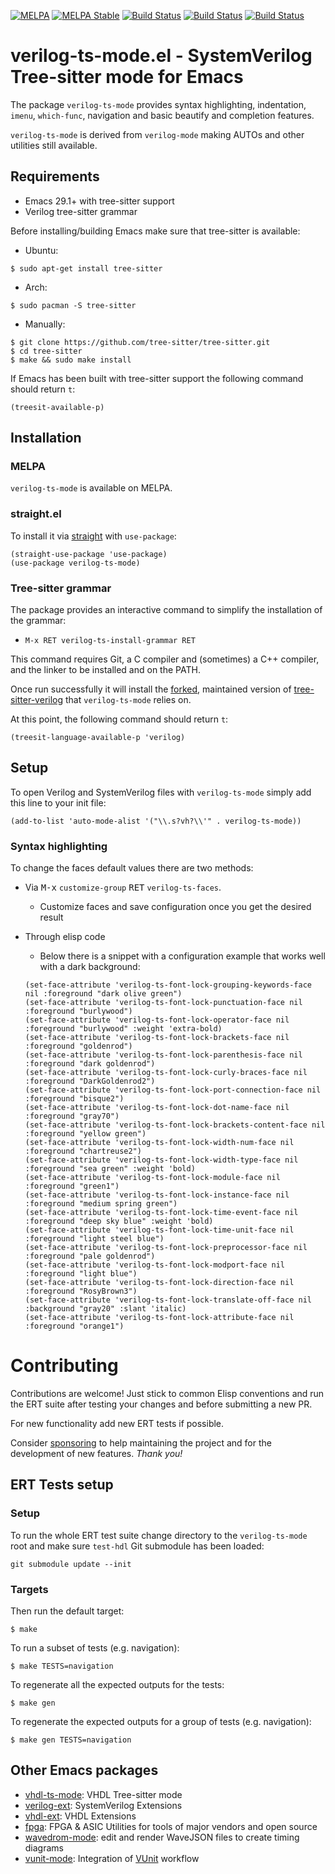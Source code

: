 [![MELPA](https://melpa.org/packages/verilog-ts-mode-badge.svg)](https://melpa.org/#/verilog-ts-mode)
[![MELPA Stable](https://stable.melpa.org/packages/verilog-ts-mode-badge.svg)](https://stable.melpa.org/#/verilog-ts-mode)
[![Build Status](https://github.com/gmlarumbe/verilog-ts-mode/workflows/ERT-straight/badge.svg)](https://github.com/gmlarumbe/verilog-ts-mode/actions/workflows/build_straight.yml)
[![Build Status](https://github.com/gmlarumbe/verilog-ts-mode/workflows/package-el-basic/badge.svg)](https://github.com/gmlarumbe/verilog-ts-mode/actions/workflows/build_package_melpa_basic.yml)
[![Build Status](https://github.com/gmlarumbe/verilog-ts-mode/workflows/ERT-MELPA-Stable/badge.svg)](https://github.com/gmlarumbe/verilog-ts-mode/actions/workflows/build_package_melpa_stable.yml)


# verilog-ts-mode.el - SystemVerilog Tree-sitter mode for Emacs #

The package `verilog-ts-mode` provides syntax highlighting,
indentation, `imenu`, `which-func`, navigation and basic beautify and completion features.

`verilog-ts-mode` is derived from `verilog-mode` making AUTOs and other utilities still available.


## Requirements ##

- Emacs 29.1+ with tree-sitter support
- Verilog tree-sitter grammar

Before installing/building Emacs make sure that tree-sitter is available:

* Ubuntu:
``` shell
$ sudo apt-get install tree-sitter
```
* Arch:
``` shell
$ sudo pacman -S tree-sitter
```
* Manually:
```shell
$ git clone https://github.com/tree-sitter/tree-sitter.git
$ cd tree-sitter
$ make && sudo make install
```

If Emacs has been built with tree-sitter support the following command should return `t`:
```elisp
(treesit-available-p)
```

## Installation ##

### MELPA ###

`verilog-ts-mode` is available on MELPA.

### straight.el ###

To install it via [straight](https://github.com/radian-software/straight.el) with `use-package`:

```emacs-lisp
(straight-use-package 'use-package)
(use-package verilog-ts-mode)
```

### Tree-sitter grammar ###

The package provides an interactive command to simplify the installation of the grammar:

- `M-x RET verilog-ts-install-grammar RET`

This command requires Git, a C compiler and (sometimes) a C++ compiler,
and the linker to be installed and on the PATH.

Once run successfully it will install the
[forked](https://github.com/gmlarumbe/tree-sitter-verilog), maintained
version of [tree-sitter-verilog](https://github.com/tree-sitter/tree-sitter-verilog)
that `verilog-ts-mode` relies on.

At this point, the following command should return `t`:

``` elisp
(treesit-language-available-p 'verilog)
```


## Setup ##

To open Verilog and SystemVerilog files with `verilog-ts-mode` simply
add this line to your init file:

``` elisp
(add-to-list 'auto-mode-alist '("\\.s?vh?\\'" . verilog-ts-mode))
```

### Syntax highlighting ###

To change the faces default values there are two methods:

* Via <kbd>M-x</kbd> `customize-group` <kbd>RET</kbd> `verilog-ts-faces`.
   - Customize faces and save configuration once you get the desired result

* Through elisp code
   - Below there is a snippet with a configuration example that works well with a dark background:
    ``` elisp
  (set-face-attribute 'verilog-ts-font-lock-grouping-keywords-face nil :foreground "dark olive green")
  (set-face-attribute 'verilog-ts-font-lock-punctuation-face nil       :foreground "burlywood")
  (set-face-attribute 'verilog-ts-font-lock-operator-face nil          :foreground "burlywood" :weight 'extra-bold)
  (set-face-attribute 'verilog-ts-font-lock-brackets-face nil          :foreground "goldenrod")
  (set-face-attribute 'verilog-ts-font-lock-parenthesis-face nil       :foreground "dark goldenrod")
  (set-face-attribute 'verilog-ts-font-lock-curly-braces-face nil      :foreground "DarkGoldenrod2")
  (set-face-attribute 'verilog-ts-font-lock-port-connection-face nil   :foreground "bisque2")
  (set-face-attribute 'verilog-ts-font-lock-dot-name-face nil          :foreground "gray70")
  (set-face-attribute 'verilog-ts-font-lock-brackets-content-face nil  :foreground "yellow green")
  (set-face-attribute 'verilog-ts-font-lock-width-num-face nil         :foreground "chartreuse2")
  (set-face-attribute 'verilog-ts-font-lock-width-type-face nil        :foreground "sea green" :weight 'bold)
  (set-face-attribute 'verilog-ts-font-lock-module-face nil            :foreground "green1")
  (set-face-attribute 'verilog-ts-font-lock-instance-face nil          :foreground "medium spring green")
  (set-face-attribute 'verilog-ts-font-lock-time-event-face nil        :foreground "deep sky blue" :weight 'bold)
  (set-face-attribute 'verilog-ts-font-lock-time-unit-face nil         :foreground "light steel blue")
  (set-face-attribute 'verilog-ts-font-lock-preprocessor-face nil      :foreground "pale goldenrod")
  (set-face-attribute 'verilog-ts-font-lock-modport-face nil           :foreground "light blue")
  (set-face-attribute 'verilog-ts-font-lock-direction-face nil         :foreground "RosyBrown3")
  (set-face-attribute 'verilog-ts-font-lock-translate-off-face nil     :background "gray20" :slant 'italic)
  (set-face-attribute 'verilog-ts-font-lock-attribute-face nil         :foreground "orange1")
    ```

# Contributing #

Contributions are welcome! Just stick to common Elisp conventions and
run the ERT suite after testing your changes and before submitting a
new PR.

For new functionality add new ERT tests if possible.

Consider [sponsoring](https://github.com/sponsors/gmlarumbe) to help
maintaining the project and for the development of new features. *Thank you!*

## ERT Tests setup ###

### Setup ###

To run the whole ERT test suite change directory to the `verilog-ts-mode`
root and make sure `test-hdl` Git submodule has been loaded:

```shell
git submodule update --init
```

### Targets ###

Then run the default target:

```shell
$ make
```

To run a subset of tests (e.g. navigation):

```shell
$ make TESTS=navigation
```

To regenerate all the expected outputs for the tests:

```shell
$ make gen
```

To regenerate the expected outputs for a group of tests (e.g. navigation):

```shell
$ make gen TESTS=navigation
```

## Other Emacs packages
* [vhdl-ts-mode](https://github.com/gmlarumbe/vhdl-ts-mode): VHDL Tree-sitter mode
* [verilog-ext](https://github.com/gmlarumbe/verilog-ext): SystemVerilog Extensions
* [vhdl-ext](https://github.com/gmlarumbe/vhdl-ext): VHDL Extensions
* [fpga](https://github.com/gmlarumbe/fpga): FPGA & ASIC Utilities for tools of major vendors and open source
* [wavedrom-mode](https://github.com/gmlarumbe/wavedrom-mode): edit and render WaveJSON files to create timing diagrams
* [vunit-mode](https://github.com/embed-me/vunit-mode.git): Integration of [VUnit](https://github.com/VUnit/vunit) workflow
